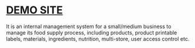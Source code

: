 <h1><a href="http://sushi-co.franklan.com.au/" target="_BLANK">DEMO SITE</a></h1>
<p>It is an internal management system for a small/medium business to manage its food supply process, including products, product printable labels, materials, ingredients, nutrition, multi-store, user access control etc. </p>